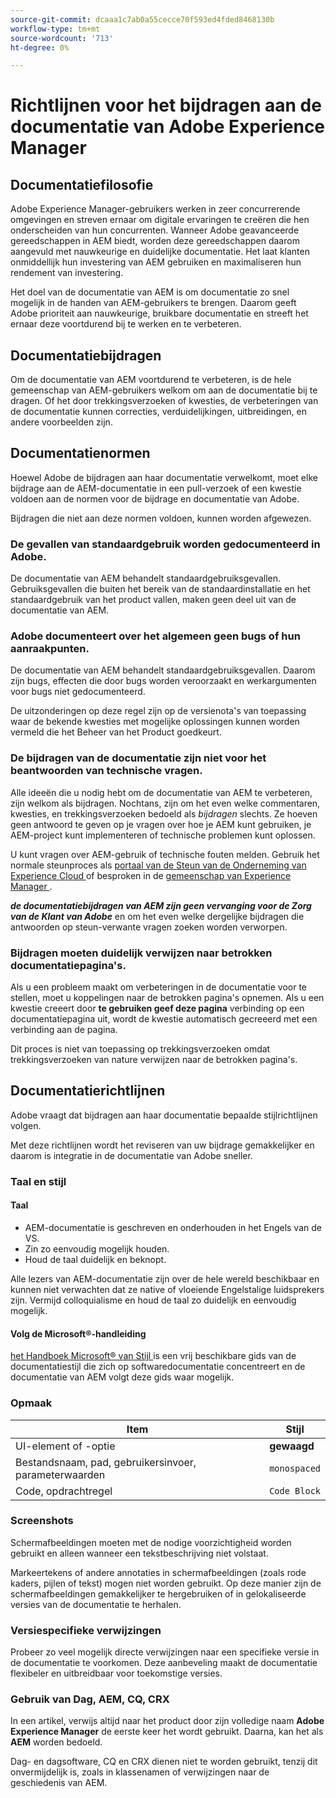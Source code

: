 ```yaml
---
source-git-commit: dcaaa1c7ab0a55cecce70f593ed4fded8468130b
workflow-type: tm+mt
source-wordcount: '713'
ht-degree: 0%

---
```

# Richtlijnen voor het bijdragen aan de documentatie van Adobe Experience Manager

## Documentatiefilosofie

Adobe Experience Manager-gebruikers werken in zeer concurrerende omgevingen en streven ernaar om digitale ervaringen te creëren die hen onderscheiden van hun concurrenten. Wanneer Adobe geavanceerde gereedschappen in AEM biedt, worden deze gereedschappen daarom aangevuld met nauwkeurige en duidelijke documentatie. Het laat klanten onmiddellijk hun investering van AEM gebruiken en maximaliseren hun rendement van investering.

Het doel van de documentatie van AEM is om documentatie zo snel mogelijk in de handen van AEM-gebruikers te brengen. Daarom geeft Adobe prioriteit aan nauwkeurige, bruikbare documentatie en streeft het ernaar deze voortdurend bij te werken en te verbeteren.

## Documentatiebijdragen

Om de documentatie van AEM voortdurend te verbeteren, is de hele gemeenschap van AEM-gebruikers welkom om aan de documentatie bij te dragen. Of het door trekkingsverzoeken of kwesties, de verbeteringen van de documentatie kunnen correcties, verduidelijkingen, uitbreidingen, en andere voorbeelden zijn.

## Documentatienormen

Hoewel Adobe de bijdragen aan haar documentatie verwelkomt, moet elke bijdrage aan de AEM-documentatie in een pull-verzoek of een kwestie voldoen aan de normen voor de bijdrage en documentatie van Adobe.

Bijdragen die niet aan deze normen voldoen, kunnen worden afgewezen.

### De gevallen van standaardgebruik worden gedocumenteerd in Adobe.

De documentatie van AEM behandelt standaardgebruiksgevallen. Gebruiksgevallen die buiten het bereik van de standaardinstallatie en het standaardgebruik van het product vallen, maken geen deel uit van de documentatie van AEM.

### Adobe documenteert over het algemeen geen bugs of hun aanraakpunten.

De documentatie van AEM behandelt standaardgebruiksgevallen. Daarom zijn bugs, effecten die door bugs worden veroorzaakt en werkargumenten voor bugs niet gedocumenteerd.

De uitzonderingen op deze regel zijn op de versienota&#39;s van toepassing waar de bekende kwesties met mogelijke oplossingen kunnen worden vermeld die het Beheer van het Product goedkeurt.

### De bijdragen van de documentatie zijn niet voor het beantwoorden van technische vragen.

Alle ideeën die u nodig hebt om de documentatie van AEM te verbeteren, zijn welkom als bijdragen. Nochtans, zijn om het even welke commentaren, kwesties, en trekkingsverzoeken bedoeld als *bijdragen* slechts. Ze hoeven geen antwoord te geven op je vragen over hoe je AEM kunt gebruiken, je AEM-project kunt implementeren of technische problemen kunt oplossen.

U kunt vragen over AEM-gebruik of technische fouten melden. Gebruik het normale steunproces als [ portaal van de Steun van de Onderneming van Experience Cloud ](https://experienceleague.adobe.com/nl?support-solution=General#support) of besproken in de [ gemeenschap van Experience Manager ](https://experienceleaguecommunities.adobe.com/t5/adobe-experience-manager/ct-p/adobe-experience-manager-community).

***de documentatiebijdragen van AEM zijn geen vervanging voor de Zorg van de Klant van Adobe*** en om het even welke dergelijke bijdragen die antwoorden op steun-verwante vragen zoeken worden verworpen.

### Bijdragen moeten duidelijk verwijzen naar betrokken documentatiepagina&#39;s.

Als u een probleem maakt om verbeteringen in de documentatie voor te stellen, moet u koppelingen naar de betrokken pagina&#39;s opnemen. Als u een kwestie creeert door **te gebruiken geef deze pagina** verbinding op een documentatiepagina uit, wordt de kwestie automatisch gecreeerd met een verbinding aan de pagina.

Dit proces is niet van toepassing op trekkingsverzoeken omdat trekkingsverzoeken van nature verwijzen naar de betrokken pagina&#39;s.

## Documentatierichtlijnen

Adobe vraagt dat bijdragen aan haar documentatie bepaalde stijlrichtlijnen volgen.

Met deze richtlijnen wordt het reviseren van uw bijdrage gemakkelijker en daarom is integratie in de documentatie van Adobe sneller.

### Taal en stijl

#### Taal

* AEM-documentatie is geschreven en onderhouden in het Engels van de VS.
* Zin zo eenvoudig mogelijk houden.
* Houd de taal duidelijk en beknopt.

Alle lezers van AEM-documentatie zijn over de hele wereld beschikbaar en kunnen niet verwachten dat ze native of vloeiende Engelstalige luidsprekers zijn. Vermijd colloquialisme en houd de taal zo duidelijk en eenvoudig mogelijk.

#### Volg de Microsoft®-handleiding

[ het Handboek Microsoft® van Stijl ](https://learn.microsoft.com/en-us/style-guide/welcome/) is een vrij beschikbare gids van de documentatiestijl die zich op softwaredocumentatie concentreert en de documentatie van AEM volgt deze gids waar mogelijk.

### Opmaak

| Item | Stijl |
|---|---|
| UI-element of -optie | **gewaagd** |
| Bestandsnaam, pad, gebruikersinvoer, parameterwaarden | `monospaced` |
| Code, opdrachtregel | ```Code Block``` |

### Screenshots

Schermafbeeldingen moeten met de nodige voorzichtigheid worden gebruikt en alleen wanneer een tekstbeschrijving niet volstaat.

Markeertekens of andere annotaties in schermafbeeldingen (zoals rode kaders, pijlen of tekst) mogen niet worden gebruikt. Op deze manier zijn de schermafbeeldingen gemakkelijker te hergebruiken of in gelokaliseerde versies van de documentatie te herhalen.

### Versiespecifieke verwijzingen

Probeer zo veel mogelijk directe verwijzingen naar een specifieke versie in de documentatie te voorkomen. Deze aanbeveling maakt de documentatie flexibeler en uitbreidbaar voor toekomstige versies.

### Gebruik van Dag, AEM, CQ, CRX

In een artikel, verwijs altijd naar het product door zijn volledige naam **Adobe Experience Manager** de eerste keer het wordt gebruikt. Daarna, kan het als **AEM** worden bedoeld.

Dag- en dagsoftware, CQ en CRX dienen niet te worden gebruikt, tenzij dit onvermijdelijk is, zoals in klassenamen of verwijzingen naar de geschiedenis van AEM.

